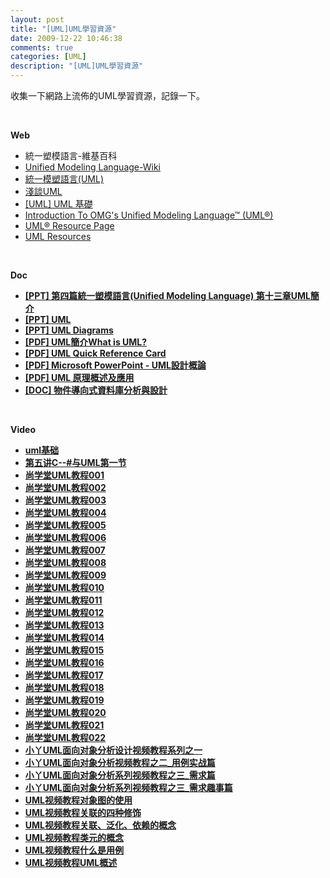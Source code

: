 ```yaml
---
layout: post
title: "[UML]UML學習資源"
date: 2009-12-22 10:46:38
comments: true
categories: [UML]
description: "[UML]UML學習資源"
---
```

<p>收集一下網路上流佈的UML學習資源，記錄一下。</p>  <p> </p>  <p><strong>Web</strong></p>  <ul>   <li>統一塑模語言-維基百科</a> </li>    <li><a href="http://en.wikipedia.org/wiki/Unified_Modeling_Language" target="_blank">Unified Modeling Language-Wiki</a> </li>    <li><a href="http://tzuchieh.miroko.tw/Jyemii/umlcolumn/umlcatalog.htm" target="_blank">統一模塑語言(UML)</a></li>    <li><a href="http://www.iiiedu.org.tw/knowledge/knowledge20031231_2.htm">淺談UML</a> </li>    <li><a href="http://www.dotblogs.com.tw/chou/archive/2009/09/30/10855.aspx" target="_blank">[UML] UML 基礎</a> </li>    <li><a href="http://www.omg.org/gettingstarted/what_is_uml.htm" target="_blank">Introduction To OMG's Unified Modeling Language™ (UML®)</a> </li>    <li><a href="http://www.uml.org/" target="_blank">UML® Resource Page</a> </li>    <li><a href="http://atlas.kennesaw.edu/~dbraun/csis4650/A&amp;D/UML_tutorial/resources.htm" target="_blank">UML Resources</a> </li> </ul>  <p> </p>  <p><strong /></p>  <p><strong /></p>  <p><strong>Doc</strong></p>  <ul>   <li><a href="http://www.ocit.edu.tw/~hkelly/course/SE/UML_Part2.ppt" target="_blank">[PPT] 第四篇統一塑模語言(Unified Modeling Language) 第十三章UML簡介</a> </li>    <li><a href="http://selab.cs.nthu.edu.tw/~cjhsu/SE/2.ppt" target="_blank">[PPT] UML</a> </li>    <li><a href="http://www.cs.umbc.edu/courses/undergraduate/CMSC445/Fall06/UML%20Diagrams.ppt" target="_blank">[PPT] UML Diagrams</a>  </li>    <li><a href="http://wayne.im.takming.edu.tw/SE/engbook/uml.pdf" target="_blank">[PDF] UML簡介What is UML?</a> </li>    <li><a href="http://www.digilife.be/quickreferences/QRC/UML%20Quick%20Reference%20Card.pdf" target="_blank">[PDF] UML Quick Reference Card</a> </li>    <li><a href="http://xml.csie.ntnu.edu.tw/course/ec/UML.pdf" target="_blank">[PDF] Microsoft PowerPoint - UML設計概論</a> </li>    <li><a href="http://ngis.moi.gov.tw/get_file.aspx?file_name=20060712151117.pdf&amp;folder=edu_train/20060602152712015/&amp;file_id=20060712151117717" target="_blank">[PDF] UML 原理概述及應用</a> </li>    <li><a href="http://www.mgt.ncu.edu.tw/~ylchen/database/OOAD.doc" target="_blank">[DOC] 物件導向式資料庫分析與設計</a> </li> </ul>  <p> </p>  <p><strong>Video</strong></p>  <ul>   <li><a href="http://www.56.com/u35/v_MTU4MTgzNzY.html" target="_blank">uml基础</a> </li>    <li><a href="http://www.56.com/u50/v_MTkxNTcxOTk.html" target="_blank">第五讲C--#与UML第一节</a> </li>    <li><a href="http://v.youku.com/v_show/id_XOTk4OTA4NjQ=.html" target="_blank">尚学堂UML教程001</a> </li>    <li><a href="http://v.youku.com/v_show/id_XOTk4OTA5ODg=.html" target="_blank">尚学堂UML教程002</a> </li>    <li><a href="http://v.youku.com/v_show/id_XOTk4OTEwNTY=.html" target="_blank">尚学堂UML教程003</a> </li>    <li><a href="http://v.youku.com/v_show/id_XOTk4OTExMTY=.html" target="_blank">尚学堂UML教程004</a> </li>    <li><a href="http://v.youku.com/v_show/id_XOTk4OTExNDA=.html" target="_blank">尚学堂UML教程005</a> </li>    <li><a href="http://v.youku.com/v_show/id_XOTk4OTExOTI=.html" target="_blank">尚学堂UML教程006</a> </li>    <li><a href="http://v.youku.com/v_show/id_XOTk4OTEyMjg=.html" target="_blank">尚学堂UML教程007</a> </li>    <li><a href="http://v.youku.com/v_show/id_XOTk4OTEzMTI=.html" target="_blank">尚学堂UML教程008</a> </li>    <li><a href="http://v.youku.com/v_show/id_XOTk4OTEzNTY=.html" target="_blank">尚学堂UML教程009</a> </li>    <li><a href="http://v.youku.com/v_show/id_XOTk4OTE0MDA=.html" target="_blank">尚学堂UML教程010</a> </li>    <li><a href="http://v.youku.com/v_playlist/f3458405o1p6.html" target="_blank">尚学堂UML教程011</a> </li>    <li><a href="http://v.youku.com/v_playlist/f3458405o1p18.html" target="_blank">尚学堂UML教程012</a> </li>    <li><a href="http://v.youku.com/v_playlist/f3458405o1p17.html" target="_blank">尚学堂UML教程013</a> </li>    <li><a href="http://v.youku.com/v_playlist/f3458405o1p16.html" target="_blank">尚学堂UML教程014</a> </li>    <li><a href="http://v.youku.com/v_playlist/f3458405o1p15.html" target="_blank">尚学堂UML教程015</a> </li>    <li><a href="http://v.youku.com/v_playlist/f3458405o1p5.html" target="_blank">尚学堂UML教程016</a> </li>    <li><a href="http://v.youku.com/v_playlist/f3458405o1p4.html" target="_blank">尚学堂UML教程017</a> </li>    <li><a href="http://v.youku.com/v_playlist/f3458405o1p3.html" target="_blank">尚学堂UML教程018</a> </li>    <li><a href="http://v.youku.com/v_playlist/f3458405o1p2.html" target="_blank">尚学堂UML教程019</a> </li>    <li><a href="http://v.youku.com/v_playlist/f3458405o1p1.html" target="_blank">尚学堂UML教程020</a> </li>    <li><a href="http://v.youku.com/v_playlist/f3458405o1p11.html" target="_blank">尚学堂UML教程021</a> </li>    <li><a href="http://v.youku.com/v_playlist/f3458405o1p10.html" target="_blank">尚学堂UML教程022</a> </li>    <li><a href="http://v.ku6.com/show/NBcGWrvzUmeAQ7cX.html" target="_blank">小丫UML面向对象分析设计视频教程系列之一</a> </li>    <li><a href="http://v.ku6.com/show/zEo59JGcdioT5UyP.html" target="_blank">小丫UML面向对象分析视频教程之二_用例实战篇</a> </li>    <li><a href="http://v.ku6.com/show/-eyPTs5iL2H9CsoS.html" target="_blank">小丫UML面向对象分析系列视频教程之三_需求篇</a> </li>    <li><a href="http://v.ku6.com/show/Q1vxnNFNS4w9BDC1.html" target="_blank">小丫UML面向对象分析系列视频教程之三_需求趣事篇</a> </li>    <li><a href="http://v.youku.com/v_playlist/f237004o1p0.html" target="_blank">UML视频教程对象图的使用</a> </li>    <li><a href="http://v.youku.com/v_playlist/f237004o1p1.html" target="_blank">UML视频教程关联的四种修饰</a> </li>    <li><a href="http://v.youku.com/v_playlist/f237004o1p2.html" target="_blank">UML视频教程关联、泛化、依赖的概念</a> </li>    <li><a href="http://v.youku.com/v_playlist/f237004o1p3.html" target="_blank">UML视频教程类元的概念</a> </li>    <li><a href="http://v.youku.com/v_playlist/f237004o1p4.html" target="_blank">UML视频教程什么是用例</a> </li>    <li><a href="http://v.youku.com/v_playlist/f237004o1p5.html" target="_blank">UML视频教程UML概述 </li> </ul>